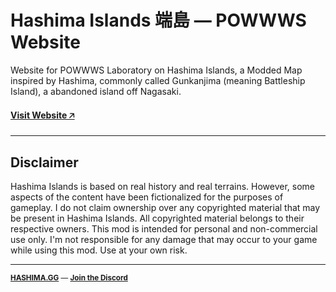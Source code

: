 # Hashima Islands 端島 — POWWWS Website

Website for POWWWS Laboratory on Hashima Islands, a Modded Map inspired by Hashima, commonly called Gunkanjima (meaning Battleship Island), a abandoned island off Nagasaki.

#### [Visit Website 🡥](https://poww.ws)

---

## Disclaimer

Hashima Islands is based on real history and real terrains. However, some aspects of the content have been fictionalized for the purposes of gameplay. I do not claim ownership over any copyrighted material that may be present in Hashima Islands. All copyrighted material belongs to their respective owners. This mod is intended for personal and non-commercial use only. I'm not responsible for any damage that may occur to your game while using this mod. Use at your own risk.

---

<small>

**[HASHIMA.GG](https://hashima.gg)** — **[Join the Discord](https://discord.gg/Uap8rwekfA)**

</small>
